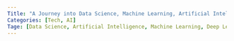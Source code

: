 ```yaml
---
Title: "A Journey into Data Science, Machine Learning, Artificial Intelligence, Natural Language Processing, and Deep Learning"
Categories: [Tech, AI]
Tage: [Data Science, Artificial Intelligence, Machine Learning, Deep Learning]
---
```

